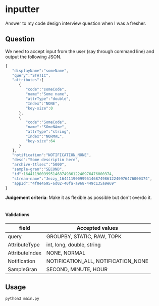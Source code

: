 # inputter
Answer to my code design interview question when I was a fresher.

## Question
We need to accept input from the user (say through command line) and output the following JSON.

```javascript
{
   "displayName":"someName",
   "query":"STATIC",
   "attributes":[
      {
         "code":"someCode",
         "name":"Some name",
         "attrType":"double",
         "Index":"NONE",
         "key-size":0
      },
      {
         "code":"SomeCode",
         "name":"SOmeNAme",
         "attrType":"string",
         "Index":"NORMAL",
         "key-size":64
      }
   ],
   "notification":"NOTIFICATION_NONE",
   "desc":"Some descriptin here",
   "archive-ttlsec":"5000",
   "sample-gran":"SECOND",
   "id":164411900999514687498612240976476000374,
   "stream-name":"Jezzy_164411900999514687498612240976476000374",
   "appId":"4f0e4695-6d02-40fa-a968-449c135a9e69"
}
```
**Judgement criteria**: Make it as flexible as possible but don't overdo it.
<br></br>
#### Validations

| field          | Accepted values                     |
|----------------|-------------------------------------|
| query          | GROUPBY, STATIC, RAW, TOPK          |
| AttributeType  | int, long, double, string           |
| AttributeIndex | NONE, NORMAL                        |
| Notification   | NOTIFICATION_ALL, NOTIFICATION_NONE |
| SampleGran     | SECOND, MINUTE, HOUR                |


## Usage
`python3 main.py`